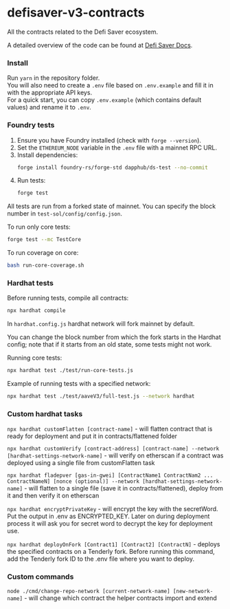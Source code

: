 # defisaver-v3-contracts
All the contracts related to the Defi Saver ecosystem.

A detailed overview of the code can be found at [Defi Saver Docs](https://docs.defisaver.com).

### Install
Run `yarn` in the repository folder.  
You will also need to create a `.env` file based on `.env.example` and fill it in with the appropriate API keys.  
For a quick start, you can copy `.env.example` (which contains default values) and rename it to `.env`.

### Foundry tests

1. Ensure you have Foundry installed (check with `forge --version`).
2. Set the `ETHEREUM_NODE` variable in the `.env` file with a mainnet RPC URL.
3. Install dependencies:
   ```sh
   forge install foundry-rs/forge-std dapphub/ds-test --no-commit
    ```
4. Run tests:
    ```sh
    forge test
    ```

All tests are run from a forked state of mainnet.
You can specify the block number in `test-sol/config/config.json`.

To run only core tests:
```sh
forge test --mc TestCore
```
To run coverage on core:
```sh
bash run-core-coverage.sh
```


### Hardhat tests

Before running tests, compile all contracts:
```sh
npx hardhat compile
```
In `hardhat.config.js` hardhat network will fork mainnet by default.

You can change the block number from which the fork starts in the Hardhat config; note that if it starts from an old state, some tests might not work.

Running core tests:
```sh
npx hardhat test ./test/run-core-tests.js
```

Example of running tests with a specified network:
```sh
npx hardhat test ./test/aaveV3/full-test.js --network hardhat
```

### Custom hardhat tasks

`npx hardhat customFlatten [contract-name]` -  will flatten contract that is ready for deployment and put it in contracts/flattened folder

`npx hardhat customVerify [contract-address] [contract-name] --network [hardhat-settings-network-name]`  - will verify on etherscan if a contract was deployed using a single file from customFlatten task 

`npx hardhat fladepver [gas-in-gwei] [ContractName1 ContractNam2 ... ContractNameN] [nonce (optional)] --network [hardhat-settings-network-name]` - will flatten to a single file (save it in contracts/flattened), deploy from it and then verify it on etherscan

`npx hardhat encryptPrivateKey` - will encrypt the key with the secretWord. Put the output in .env as ENCRYPTED_KEY. Later on during deployment process it will ask you for secret word to decrypt the key for deployment use.

`npx hardhat deployOnFork [Contract1] [Contract2] [ContractN]` - deploys the specified contracts on a Tenderly fork. Before running this command, add the Tenderly fork ID to the .env file where you want to deploy.

### Custom commands

`node ./cmd/change-repo-network [current-network-name] [new-network-name]` - will change which contract the helper contracts import and extend